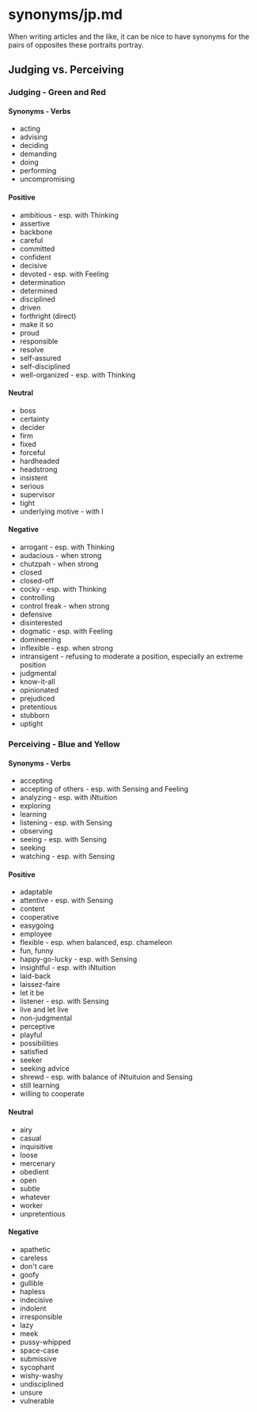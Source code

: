 
# synonyms/jp.md

When writing articles and the like, it can be nice to have synonyms for the pairs of opposites
these portraits portray.


## Judging vs. Perceiving

### Judging - Green and Red

#### Synonyms - Verbs
- acting
- advising
- deciding
- demanding
- doing
- performing
- uncompromising

#### Positive
- ambitious - esp. with Thinking
- assertive
- backbone
- careful
- committed
- confident
- decisive
- devoted - esp. with Feeling
- determination
- determined
- disciplined
- driven
- forthright (direct)
- make it so
- proud
- responsible
- resolve
- self-assured
- self-disciplined
- well-organized - esp. with Thinking

#### Neutral
- boss
- certainty
- decider
- firm
- fixed
- forceful
- hardheaded
- headstrong
- insistent
- serious
- supervisor
- tight
- underlying motive - with I

#### Negative
- arrogant - esp. with Thinking
- audacious - when strong
- chutzpah - when strong
- closed
- closed-off
- cocky - esp. with Thinking
- controlling
- control freak - when strong
- defensive
- disinterested
- dogmatic - esp. with Feeling
- domineering
- inflexible - esp. when strong
- intransigent - refusing to moderate a position, especially an extreme position
- judgmental
- know-it-all
- opinionated
- prejudiced
- pretentious
- stubborn
- uptight


### Perceiving - Blue and Yellow

#### Synonyms - Verbs
- accepting
- accepting of others - esp. with Sensing and Feeling
- analyzing - esp. with iNtuition
- exploring
- learning
- listening - esp. with Sensing
- observing
- seeing - esp. with Sensing
- seeking
- watching - esp. with Sensing

#### Positive
- adaptable
- attentive - esp. with Sensing
- content
- cooperative
- easygoing
- employee
- flexible - esp. when balanced, esp. chameleon
- fun, funny
- happy-go-lucky - esp. with Sensing
- insightful - esp. with iNtuition
- laid-back
- laissez-faire
- let it be
- listener - esp. with Sensing
- live and let live
- non-judgmental
- perceptive
- playful
- possibilities
- satisfied
- seeker
- seeking advice
- shrewd - esp. with balance of iNtuituion and Sensing
- still learning
- willing to cooperate

#### Neutral
- airy
- casual
- inquisitive
- loose
- mercenary
- obedient
- open
- subtle
- whatever
- worker
- unpretentious

#### Negative
- apathetic
- careless
- don't care
- goofy
- gullible
- hapless
- indecisive
- indolent
- irresponsible
- lazy
- meek
- pussy-whipped
- space-case
- submissive
- sycophant
- wishy-washy
- undisciplined
- unsure
- vulnerable

